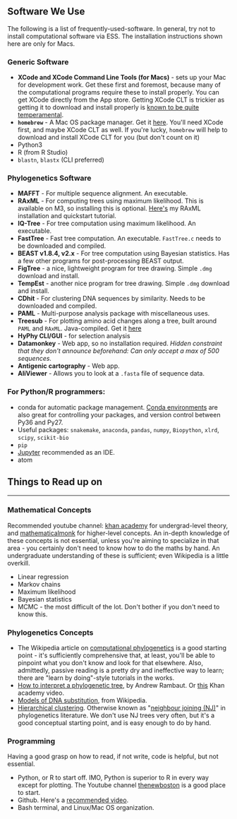 ## Software We Use

The following is a list of frequently-used-software. In general, try not to install computational software via ESS. The installation instructions shown here are only for Macs.

### Generic Software

 - **XCode and XCode Command Line Tools (for Macs)** - sets up your Mac for development work. Get these first and foremost, because many of the computational programs require these to install properly. You can get XCode directly from the App store. Getting XCode CLT is trickier as getting it to download and install properly is [known to be quite temperamental](https://github.com/Homebrew/brew/issues/1779). 
 - **`homebrew`** - A Mac OS package manager. Get it [here](https://brew.sh/). You'll need XCode first, and maybe XCode CLT as well. If you're lucky, `homebrew` will help to download and install XCode CLT for you (but don't count on it)
 - Python3
 - R (from R Studio)
 - `blastn`, `blastx` (CLI preferred)

### Phylogenetics Software

 - **MAFFT** - For multiple sequence alignment. An executable. 
 - **RAxML** - For computing trees using maximum likelihood. This is available on M3, so installing this is optional. [Here's](https://github.com/vjlab/resources/blob/master/software-raxml.md) my RAxML installation and quickstart tutorial.
 - **IQ-Tree** - For tree computation using maximum likelihood. An executable. 
 - **FastTree** - Fast tree computation. An executable. `FastTree.c` needs to be downloaded and compiled. 
 - **BEAST v1.8.4, v2.x** - For tree computation using Bayesian statistics. Has a few other programs for post-processing BEAST output.
 - **FigTree** - a nice, lightweight program for tree drawing. Simple `.dmg` download and install. 
 - **TempEst** - another nice program for tree drawing. Simple `.dmg` download and install. 
 - **CDhit** - For clustering DNA sequences by similarity. Needs to be downloaded and compiled.
 - **PAML** - Multi-purpose analysis package with miscellaneous uses. 
 - **Treesub** - For plotting amino acid changes along a tree, built around `PAML` and `RAxML`. Java-compiled. Get it [here](https://github.com/tamuri/treesub)
 - **HyPhy CLI/GUI** - for selection analysis
 - **Datamonkey** - Web app, so no installation required. _Hidden constraint that they don't announce beforehand: Can only accept a max of 500 sequences._
 - **Antigenic cartography** - Web app.
 - **AliViewer** - Allows you to look at a `.fasta` file of sequence data.

### For Python/R programmers:
 - conda for automatic package management. [Conda environments](https://conda.io/docs/using/envs.html) are also great for controlling your packages, and version control between Py36 and Py27.
 - Useful packages: `snakemake`, `anaconda`, `pandas`, `numpy`, `Biopython`, `xlrd`, `scipy`, `scikit-bio`
 - `pip`
 - [Jupyter](http://jupyter.org/) recommended as an IDE.
 - atom
 
 ## Things to Read up on
-----

### Mathematical Concepts
Recommended youtube channel: [khan academy](https://www.youtube.com/user/khanacademy) for undergrad-level theory, and [mathematicalmonk](https://www.youtube.com/user/mathematicalmonk) for higher-level concepts.  An in-depth knowledge of these concepts is not essential, unless you're aiming to specialize in that area - you certainly don't need to know how to do the maths by hand. An undergraduate understanding of these is sufficient; even Wikipedia is a little overkill.

 - Linear regression
 - Markov chains
 - Maximum likelihood
 - Bayesian statistics
 - MCMC - the most difficult of the lot. Don't bother if you don't need to know this.

### Phylogenetics Concepts
 - The Wikipedia article on [computational phylogenetics](https://en.wikipedia.org/wiki/Computational_phylogenetics) is a good starting point - it's sufficiently comprehensive that, at least, you'll be able to pinpoint what you don't know and look for that elsewhere. Also, admittedly, passive reading is a pretty dry and ineffective way to learn; there are "learn by doing"-style tutorials in the works.
 - [How to interpret a phylogenetic tree](http://epidemic.bio.ed.ac.uk/how_to_read_a_phylogeny), by Andrew Rambaut. Or [this](https://www.khanacademy.org/science/biology/her/tree-of-life/a/phylogenetic-trees) Khan academy video.
 - [Models of DNA substitution](https://en.wikipedia.org/wiki/Models_of_DNA_evolution), from Wikipedia.
 - [Hierarchical clustering](https://en.wikipedia.org/wiki/Hierarchical_clustering). Otherwise known as "[neighbour joining (NJ)](https://en.wikipedia.org/wiki/Neighbor_joining)" in phylogenetics literature. We don't use NJ trees very often, but it's a good conceptual starting point, and is easy enough to do by hand.

### Programming
Having a good grasp on how to read, if not write, code is helpful, but not essential.

 - Python, or R to start off. IMO, Python is superior to R in every way except for plotting. The Youtube channel [thenewboston](https://www.youtube.com/watch?v=HBxCHonP6Ro&list=PL6gx4Cwl9DGAcbMi1sH6oAMk4JHw91mC_) is a good place to start.
 - Github. Here's a [recommended video](https://www.youtube.com/watch?v=HVsySz-h9r4).
 - Bash terminal, and Linux/Mac OS organization.
